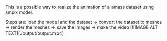 This is a possible way to realize the animation of a amass dataset using smplx model. 

Steps are: 
load the model and the dataset -> convert the dataset to meshes -> render the meshes -> save the images -> make the video
[![IMAGE ALT TEXT](./output/output.mp4）
